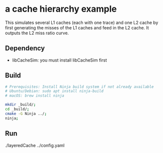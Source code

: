 # a cache hierarchy example
This simulates several L1 caches (each with one trace) and one L2 cache by first generating the misses of the L1 caches and feed in the L2 cache.
It outputs the L2 miss ratio curve.


## Dependency
* libCacheSim: you must install libCacheSim first


## Build
```bash
# Prerequisites: Install Ninja build system if not already available
# Ubuntu/Debian: sudo apt install ninja-build
# macOS: brew install ninja

mkdir _build/;
cd _build/;
cmake -G Ninja ../;
ninja;

```


## Run
./layeredCache ../config.yaml
